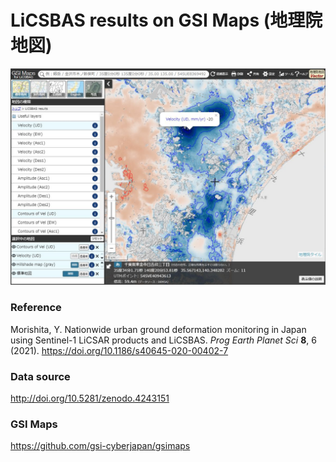 # LiCSBAS results on GSI Maps (地理院地図)

[<img src="https://github.com/yumorishita/gsimaps_S1_Japan_LiCSBAS/raw/main/image/gsimaps_sample.jpg" width="700">](https://yumorishita.github.io/gsimaps_S1_Japan_LiCSBAS/#9/35.766572/140.038605/&base=std&base_grayscale=1&ls=std%2C0.5%7Chillshademap%2C0.5%7CallUD%7Clanduse_veg&blend=100&disp=1110&vs=c1j0h0k0l0u0t0z0r0s0m0f2&d=m)

### Reference
Morishita, Y. Nationwide urban ground deformation monitoring in Japan using Sentinel-1 LiCSAR products and LiCSBAS. *Prog Earth Planet Sci* **8**, 6 (2021). https://doi.org/10.1186/s40645-020-00402-7

### Data source
http://doi.org/10.5281/zenodo.4243151

### GSI Maps
https://github.com/gsi-cyberjapan/gsimaps
